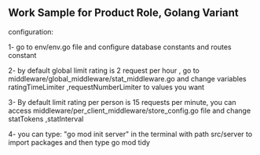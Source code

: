 
## Work Sample for Product Role, Golang Variant



configuration:

1- go to env/env.go file    and configure database constants and
    routes constant

2- by default global limit rating is 2 request per hour , go to 
    middleware/global_middleware/stat_middleware.go
    and change variables ratingTimeLimiter ,requestNumberLimiter  to values you want 

3- By default limit rating per person is 15 requests per minute, you can access 
    middleware/per_client_middleware/store_config.go file 
    and  change statTokens ,statInterval       

4- you can type: "go mod init server" in the terminal with path src/server 
    to import packages and then type  go mod tidy





